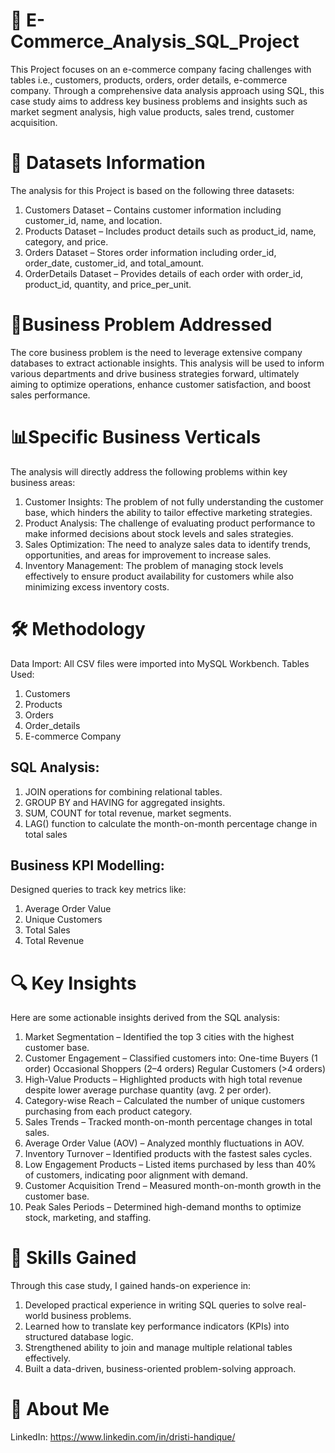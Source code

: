 # 📌 E-Commerce_Analysis_SQL_Project
This Project focuses on an e-commerce company facing challenges with tables i.e., customers, products, orders, order details, e-commerce company. Through a comprehensive data analysis approach using SQL, this case study aims to address key business problems and insights such as market segment analysis, high value products, sales trend, customer acquisition.

# 📂 Datasets Information
The analysis for this Project is based on the following three datasets:
1.	Customers Dataset – Contains customer information including customer_id, name, and location.
2.	Products Dataset – Includes product details such as product_id, name, category, and price.
3.	Orders Dataset – Stores order information including order_id, order_date, customer_id, and total_amount.
4.	OrderDetails Dataset – Provides details of each order with order_id, product_id, quantity, and price_per_unit.

# 🎯Business Problem Addressed
The core business problem is the need to leverage extensive company databases to extract actionable insights. This analysis will be used to inform various departments and drive business strategies forward, ultimately aiming to optimize operations, enhance customer satisfaction, and boost sales performance.

# 📊Specific Business Verticals
The analysis will directly address the following problems within key business areas:
1. Customer Insights: The problem of not fully understanding the customer base, which hinders the ability to tailor effective marketing strategies.
2. Product Analysis: The challenge of evaluating product performance to make informed decisions about stock levels and sales strategies.
3. Sales Optimization: The need to analyze sales data to identify trends, opportunities, and areas for improvement to increase sales.
4. Inventory Management: The problem of managing stock levels effectively to ensure product availability for customers while also minimizing excess inventory costs.

# 🛠️ Methodology
Data Import: All CSV files were imported into MySQL Workbench.
Tables Used:
1.	Customers
2.	Products
3.	Orders
4.	Order_details
5.	E-commerce Company

## SQL Analysis:
1.	JOIN operations for combining relational tables.
2.	GROUP BY and HAVING for aggregated insights.
3.	SUM, COUNT for total revenue, market segments.
4.	LAG() function to calculate the month-on-month percentage change in total sales

## Business KPI Modelling:
Designed queries to track key metrics like:
1.	Average Order Value
2.	Unique Customers
3.	Total Sales
4.	Total Revenue

# 🔍 Key Insights
Here are some actionable insights derived from the SQL analysis:

1.	Market Segmentation – Identified the top 3 cities with the highest customer base.
2.	Customer Engagement – Classified customers into:
One-time Buyers (1 order)
Occasional Shoppers (2–4 orders)
Regular Customers (>4 orders)
3.	High-Value Products – Highlighted products with high total revenue despite lower average purchase quantity (avg. 2 per order).
4.	Category-wise Reach – Calculated the number of unique customers purchasing from each product category.
5.	Sales Trends – Tracked month-on-month percentage changes in total sales.
6.	Average Order Value (AOV) – Analyzed monthly fluctuations in AOV.
7.	Inventory Turnover – Identified products with the fastest sales cycles.
8.	Low Engagement Products – Listed items purchased by less than 40% of customers, indicating poor alignment with demand.
9.	Customer Acquisition Trend – Measured month-on-month growth in the customer base.
10.	Peak Sales Periods – Determined high-demand months to optimize stock, marketing, and staffing.

# 🧠 Skills Gained
Through this case study, I gained hands-on experience in:
1.	Developed practical experience in writing SQL queries to solve real-world business problems.
2.	Learned how to translate key performance indicators (KPIs) into structured database logic.
3.	Strengthened ability to join and manage multiple relational tables effectively.
4.	Built a data-driven, business-oriented problem-solving approach.

# 👤 About Me
LinkedIn: https://www.linkedin.com/in/dristi-handique/
